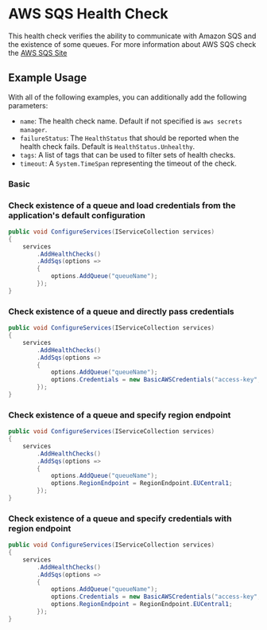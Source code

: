 # AWS SQS Health Check

This health check verifies the ability to communicate with Amazon SQS and the existence of some queues. For more information about AWS SQS check the [AWS SQS Site](https://aws.amazon.com/sqs/)

## Example Usage

With all of the following examples, you can additionally add the following parameters:

- `name`: The health check name. Default if not specified is `aws secrets manager`.
- `failureStatus`: The `HealthStatus` that should be reported when the health check fails. Default is `HealthStatus.Unhealthy`.
- `tags`: A list of tags that can be used to filter sets of health checks.
- `timeout`: A `System.TimeSpan` representing the timeout of the check.

### Basic

### Check existence of a queue and load credentials from the application's default configuration

```csharp
public void ConfigureServices(IServiceCollection services)
{
    services
        .AddHealthChecks()
        .AddSqs(options =>
        {
            options.AddQueue("queueName");
        });
}
```

### Check existence of a queue and directly pass credentials

```csharp
public void ConfigureServices(IServiceCollection services)
{
    services
        .AddHealthChecks()
        .AddSqs(options =>
        {
            options.AddQueue("queueName");
            options.Credentials = new BasicAWSCredentials("access-key", "secret-key");
        });
}
```

### Check existence of a queue and specify region endpoint

```csharp
public void ConfigureServices(IServiceCollection services)
{
    services
        .AddHealthChecks()
        .AddSqs(options =>
        {
            options.AddQueue("queueName");
            options.RegionEndpoint = RegionEndpoint.EUCentral1;
        });
}
```

### Check existence of a queue and specify credentials with region endpoint

```csharp
public void ConfigureServices(IServiceCollection services)
{
    services
        .AddHealthChecks()
        .AddSqs(options =>
        {
            options.AddQueue("queueName");
            options.Credentials = new BasicAWSCredentials("access-key", "secret-key");
            options.RegionEndpoint = RegionEndpoint.EUCentral1;
        });
}
```
